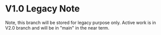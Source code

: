 # V1.0 Legacy Note

Note, this branch will be stored for legacy purpose only.  Active work is in V2.0 branch and will be in "main" in the near term.

